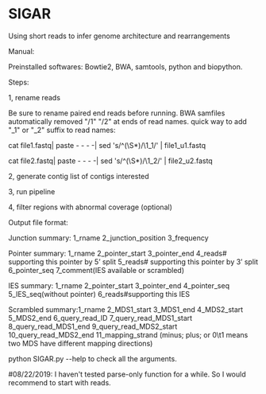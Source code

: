 # SIGAR
Using short reads to infer genome architecture and rearrangements


Manual:

Preinstalled softwares:
Bowtie2, BWA, samtools, python and biopython.

Steps:

1, rename reads

Be sure to rename paired end reads before running. BWA samfiles automatically removed "/1" "/2" at ends of read names.
quick way to add "_1" or "_2" suffix to read names:

cat file1.fastq| paste - - - -| sed 's/^\(\S*\)/\1\_1/' | file1_u1.fastq

cat file2.fastq| paste - - - -| sed 's/^\(\S*\)/\1\_2/' | file2_u2.fastq

2, generate contig list of contigs interested

3, run pipeline

4, filter regions with abnormal coverage (optional) 


Output file format:

Junction summary: 1_rname    2_junction_position    3_frequency

Pointer summary: 1_rname    2_pointer_start    3_pointer_end    4_reads# supporting this pointer by 5’ split    5_reads# supporting this pointer by 3’ split    6_pointer_seq    7_comment(IES available or scrambled)

IES summary: 1_rname    2_pointer_start    3_pointer_end    4_pointer_seq    5_IES_seq(without pointer)    6_reads#supporting this IES

Scrambled summary:1_rname    2_MDS1_start    3_MDS1_end    4_MDS2_start    5_MDS2_end    6_query_read_ID    7_query_read_MDS1_start    8_query_read_MDS1_end    9_query_read_MDS2_start    10_query_read_MDS2_end    11_mapping_strand (minus; plus; or 0\t1 means two MDS have different mapping directions)


python SIGAR.py --help to check all the arguments.


#08/22/2019:
I haven't tested parse-only function for a while. So I would recommend to start with reads. 

